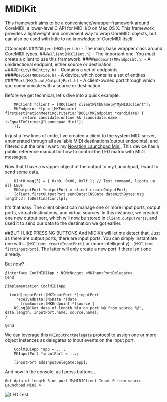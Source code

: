 MIDIKit
=======

This framework aims to be a convenience/wrapper framework around CoreMIDI, a lower-level C API for MIDI I/O on Mac OS X. This framework provides a lightweight and convenient way to wrap CoreMIDI objects, but can also be used with little to no knowledge of CoreMIDI itself.

#Concepts
####`Object(MKObject.h)` - The main, base wrapper class around CoreMIDI types.
####`Client(MKClient.h)` - The important one. You *must* create a client to use this framework.
####`Endpoint(MKEndpoint.h)` - A unidirectional endpoint, either source or destination.
####`Entity(MKEntity.h)` - Contains a set of endpoints
####`Device(MKDevice.h)` - A device, which contains a set of entities.
####`Port(MK{Input/Output}Port.h)` - A client-owned port through which you communicate with a source or destination.

Before we get technical, let's dive into a quick example.
```objc
    MKClient *client = [MKClient clientWithName:@"MyMIDIClient"];
    MKEndpoint *lp = [MKEndpoint firstDestinationMeetingCriteria:^BOOL(MKEndpoint *candidate) {
        return candidate.online && [candidate.name isEqualToString:@"Launchpad Mini"];
    }];
```

In just a few lines of code, I've created a client to the system MIDI server, enumerated through all available MIDI destinations(output endpoints), and filtered out the one I want: my [Novation Launchpad Mini](http://global.novationmusic.com/midi-controllers-digital-dj/launchpad-mini). This device has a public reference manual for how to control the LED matrix with MIDI messages.

Now that I have a wrapper object of the output to my Launchpad, I want to send some data.
```objc
    UInt8 msg[3] = { 0xb0, 0x00, 0x7f }; // Test command, lights up all LEDs
    MKOutputPort *outputPort = client.createOutputPort;
    [client.firstOutputPort sendData:[NSData dataWithBytes:msg length:3] toDestination:lp];
```

It's that easy. The client object can manage one or more input ports, output ports, virtual destinations, and virtual sources. In this instance, we created one new output port, which will now be stored in `client.outputPorts`, and used it to send our data to the destination we got earlier.

##BUT I LIKE PRESSING BUTTONS
And MIDIKit will let me detect that. Just as there are output ports, there are input ports. You can simply instantiate one with `-[MKClient createInputPort]` or (more intelligently) `-[MKClient firstInputPort]`. The latter will only create a new port if there isn't one already.

But *how*?
```objc
@interface CoolMIDIApp : NSMcNugget <MKInputPortDelegate>
@end

@implementation CoolMIDIApp

- (void)inputPort:(MKInputPort *)inputPort
     receivedData:(NSData *)data
       fromSource:(MKEndpoint *)source {
    NSLog(@"Got data of length %lu on port %@ from source %@", data.length, inputPort.name, source.name);
}

@end
```

We can leverage this `MKInputPortDelegate` protocol to assign one or more object instances as delegates to input events on the input port.
```objc
    CoolMIDIApp *app = ...;
    MKInputPort *inputPort = ...;

    [inputPort addInputDelegate:app];
```

And now in the console, as I press buttons...
```
Got data of length 3 on port MyMIDIClient-Input-0 from source Launchpad Mini 4
```

![LED Test](https://i.cloudup.com/VKYR25uWJb.jpeg)